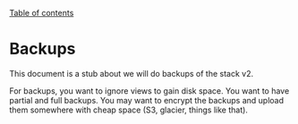 [Table of contents](./README.md#table-of-contents)

Backups
=========


This document is a stub about we will do backups of the stack v2.

For backups, you want to ignore views to gain disk space. You want to have partial and full backups. You may want to encrypt the backups and upload them somewhere with cheap space (S3, glacier, things like that).
